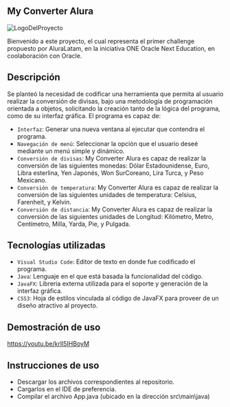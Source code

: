 ## My Converter Alura

![LogoDelProyecto](https://github.com/AntonioG-G/MyConverter/assets/129303374/edc14321-4e13-4642-bca2-c9d11e5013ec)

Bienvenido a este proyecto, el cual representa el primer challenge propuesto por AluraLatam, en la iniciativa ONE Oracle Next Education, en coolaboración con Oracle.

## Descripción

Se planteó la necesidad de codificar una herramienta que permita al usuario realizar la conversión de divisas, bajo una metodología de programación orientada a objetos, solicitando la creación tanto de la lógica del programa, como de su interfaz gráfica. El programa es capaz de:

- `Interfaz`: Generar una nueva ventana al ejecutar que contendra el programa.
- `Navegación de menú`: Seleccionar la opción que el usuario deseé mediante un menú simple y dinámico.
- `Conversión de divisas`: My Converter Alura es capaz de realizar la conversión de las siguientes monedas: Dólar Estadounidense, Euro, Libra esterlina, Yen Japonés, Won SurCoreano, Lira Turca, y Peso Mexicano.
- `Conversión de temperatura`: My Converter Alura es capaz de realizar la conversión de las siguientes unidades de temperatura: Celsius, Farenheit, y Kelvin.
- `Conversión de distancia`: My Converter Alura es capaz de realizar la conversión de las siguientes unidades de Longitud: Kilómetro, Metro, Centímetro, Milla, Yarda, Pie, y Pulgada.

## Tecnologías utilizadas
- `Visual Studio Code`: Editor de texto en donde fue codificado el programa.
- `Java`: Lenguaje en el que está basada la funcionalidad del código.
- `JavaFX`: Libreria externa utilizada para el soporte y generación de la interfaz gráfica.
- `CSS3`: Hoja de estilos vinculada al código de JavaFX para proveer de un diseño atractivo al proyecto.

## Demostración de uso
https://youtu.be/krlI5IHBoyM

## Instrucciones de uso
- Descargar los archivos correspondientes al repositorio.
- Cargarlos en el IDE de preferencia.
- Compilar el archivo App.java (ubicado en la dirección src\main\java)